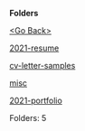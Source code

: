 **Folders**

[&lt;Go Back&gt;](../right.html)

[2021-resume](2021-resume/right.html)

[cv-letter-samples](cv-letter-samples/right.html)

[misc](misc/right.html)

[2021-portfolio](2021-portfolio/right.html)

Folders: 5
